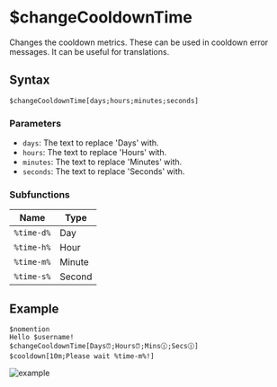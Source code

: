 # $changeCooldownTime
Changes the cooldown metrics. These can be used in cooldown error messages. It can be useful for translations.

## Syntax
```
$changeCooldownTime[days;hours;minutes;seconds]
```
### Parameters
- `days`: The text to replace 'Days' with.
- `hours`: The text to replace 'Hours' with.
- `minutes`: The text to replace 'Minutes' with.
- `seconds`: The text to replace 'Seconds' with.

### Subfunctions

Name        | Type
------------|---------
`%time-d%`  | Day
`%time-h%`  | Hour
`%time-m%`  | Minute
`%time-s%`  | Second

## Example
```
$nomention
Hello $username!
$changeCooldownTime[Days⏰;Hours⏰;Mins🕧;Secs🕧]
$cooldown[10m;Please wait %time-m%!]
```
![example](https://user-images.githubusercontent.com/113303649/212069278-c045a1e8-4dba-4a16-a1a5-732bcb5211f1.png)
